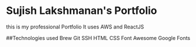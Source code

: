 # Sujish Lakshmanan's Portfolio
this is my professional Portfolio
It uses AWS and ReactJS

##Technologies used
Brew
Git
SSH
HTML
CSS
Font Awesome
Google Fonts
